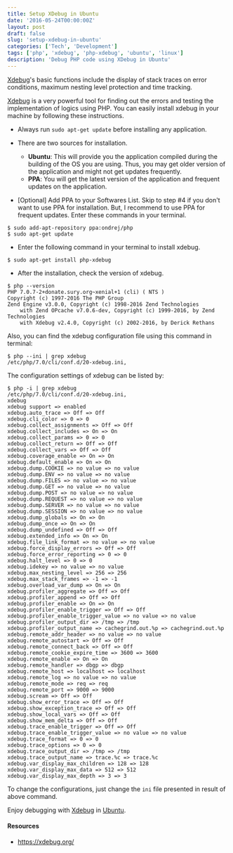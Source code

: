 ```yaml
---
title: Setup XDebug in Ubuntu
date: '2016-05-24T00:00:00Z'
layout: post
draft: false
slug: 'setup-xdebug-in-ubuntu'
categories: ['Tech', 'Development']
tags: ['php', 'xdebug', 'php-xdebug', 'ubuntu', 'linux']
description: 'Debug PHP code using XDebug in Ubuntu'
---
```


<a href="https://xdebug.org/" target="_blank">Xdebug</a>'s basic functions include the display of stack traces on error conditions, maximum nesting level protection and time tracking.

<a href="https://xdebug.org/" target="_blank">Xdebug</a> is a very powerful tool for finding out the errors and testing the implementation of logics using PHP. You can easily install xdebug in your machine by following these instructions.

- Always run `sudo apt-get update` before installing any application.

- There are two sources for installation.

  - **Ubuntu**: This will provide you the application compiled during the building of the OS you are using. Thus, you may get older version of the application and might not get updates frequently.
  - **PPA**: You will get the latest version of the application and frequent updates on the application.

- [Optional] Add PPA to your Softwares List. Skip to step #4 if you don't want to use PPA for installation. But, I recommend to use PPA for frequent updates.
  Enter these commands in your terminal.

```shell
$ sudo add-apt-repository ppa:ondrej/php
$ sudo apt-get update
```

- Enter the following command in your terminal to install xdebug.

```shell
$ sudo apt-get install php-xdebug
```

- After the installation, check the version of xdebug.

```shell
$ php --version
PHP 7.0.7-2+donate.sury.org~xenial+1 (cli) ( NTS )
Copyright (c) 1997-2016 The PHP Group
Zend Engine v3.0.0, Copyright (c) 1998-2016 Zend Technologies
    with Zend OPcache v7.0.6-dev, Copyright (c) 1999-2016, by Zend Technologies
    with Xdebug v2.4.0, Copyright (c) 2002-2016, by Derick Rethans
```

Also, you can find the xdebug configuration file using this command in terminal:

```shell
$ php --ini | grep xdebug
/etc/php/7.0/cli/conf.d/20-xdebug.ini,
```

The configuration settings of xdebug can be listed by:

```shell
$ php -i | grep xdebug
/etc/php/7.0/cli/conf.d/20-xdebug.ini,
xdebug
xdebug support => enabled
xdebug.auto_trace => Off => Off
xdebug.cli_color => 0 => 0
xdebug.collect_assignments => Off => Off
xdebug.collect_includes => On => On
xdebug.collect_params => 0 => 0
xdebug.collect_return => Off => Off
xdebug.collect_vars => Off => Off
xdebug.coverage_enable => On => On
xdebug.default_enable => On => On
xdebug.dump.COOKIE => no value => no value
xdebug.dump.ENV => no value => no value
xdebug.dump.FILES => no value => no value
xdebug.dump.GET => no value => no value
xdebug.dump.POST => no value => no value
xdebug.dump.REQUEST => no value => no value
xdebug.dump.SERVER => no value => no value
xdebug.dump.SESSION => no value => no value
xdebug.dump_globals => On => On
xdebug.dump_once => On => On
xdebug.dump_undefined => Off => Off
xdebug.extended_info => On => On
xdebug.file_link_format => no value => no value
xdebug.force_display_errors => Off => Off
xdebug.force_error_reporting => 0 => 0
xdebug.halt_level => 0 => 0
xdebug.idekey => no value => no value
xdebug.max_nesting_level => 256 => 256
xdebug.max_stack_frames => -1 => -1
xdebug.overload_var_dump => On => On
xdebug.profiler_aggregate => Off => Off
xdebug.profiler_append => Off => Off
xdebug.profiler_enable => On => On
xdebug.profiler_enable_trigger => Off => Off
xdebug.profiler_enable_trigger_value => no value => no value
xdebug.profiler_output_dir => /tmp => /tmp
xdebug.profiler_output_name => cachegrind.out.%p => cachegrind.out.%p
xdebug.remote_addr_header => no value => no value
xdebug.remote_autostart => Off => Off
xdebug.remote_connect_back => Off => Off
xdebug.remote_cookie_expire_time => 3600 => 3600
xdebug.remote_enable => On => On
xdebug.remote_handler => dbgp => dbgp
xdebug.remote_host => localhost => localhost
xdebug.remote_log => no value => no value
xdebug.remote_mode => req => req
xdebug.remote_port => 9000 => 9000
xdebug.scream => Off => Off
xdebug.show_error_trace => Off => Off
xdebug.show_exception_trace => Off => Off
xdebug.show_local_vars => Off => Off
xdebug.show_mem_delta => Off => Off
xdebug.trace_enable_trigger => Off => Off
xdebug.trace_enable_trigger_value => no value => no value
xdebug.trace_format => 0 => 0
xdebug.trace_options => 0 => 0
xdebug.trace_output_dir => /tmp => /tmp
xdebug.trace_output_name => trace.%c => trace.%c
xdebug.var_display_max_children => 128 => 128
xdebug.var_display_max_data => 512 => 512
xdebug.var_display_max_depth => 3 => 3
```

To change the configurations, just change the `ini` file presented in result of above command.

Enjoy debugging with <a href="https://xdebug.org/" target="_blank">Xdebug</a> in <a href="http://www.ubuntu.com/" target="_blank">Ubuntu</a>.

#### Resources

- <a href="https://xdebug.org/" target="\_blank">https://xdebug.org/</a>
